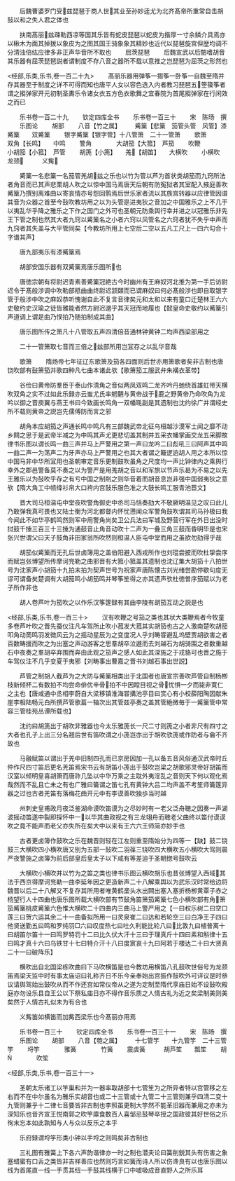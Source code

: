 <!-- { "loadSidebar": true } -->
　　后魏曹婆罗门受兹琵琶于商人世其业至孙妙逹尤为北齐髙帝所重常自击胡鼔以和之失人君之体也

　　扶南髙丽兹疎勒西凉等国其乐皆有蛇皮琵琶以蛇皮为揩厚一寸余鳞介具焉亦以楸木为面其掉拨以象皮为之图其国王骑象象其精妙也近代以琵琶旋宫但歴均调不分清浊倍纮应律多非正声华音所不取也
　　屈茨琵琶
　　后魏宣武以后酷嗜胡音其乐器有屈茨琵琶説者谓制度不存八音之器所不载以意推之岂琵琶为屈茨之形然也

<经部,乐类,乐书,卷一百二十九>
　　髙丽乐器用弹筝一搊筝一卧筝一自魏至隋并存其器至于制度之详不可得而知也唐平人女以容色选入内者教习琵琶五箜篌筝者谓之搊弹家开元初制圣夀乐令诸女衣五方色衣歌舞之宜春院为首尾搊弹家在行闲效之而已

　　乐书卷一百二十九
　　钦定四库全书
　　乐书卷一百三十
　　宋　陈旸　撰
　　乐图论
　　胡部
　　八音【竹之属】
　　觱篥【悲篥　笳管头管　风管】漆觱篥　　双觱篥
　　银字觱篥【银字管】十八管箫　二十一管箫
　　歌箫　　　　双角【长鸣】　　中鸣
　　警角　　　　大胡笳【大箛】　芦笳
　　吹鞭　　　　小胡笳【小箛】　芦管
　　胡箎【小箎】　　羗【胡笛】　　大横吹
　　小横吹　　　龙颈　　　义觜

　　觱篥一名悲篥一名笳管羌胡兹之乐也以竹为管以芦为首状类胡笳而九窍所法者角音而已其声悲栗胡人吹之以惊中国马焉唐天后朝有防寃狱者其室配入掖庭善吹觱篥乃撰别离难曲以寄哀情亦号怨回鹘焉后世乐家者流以其族宫转器以应律管因谱其音为众器之首至今鼔吹教坊用之以为头管是进夷狄之音加之中国雅乐之上不几于以夷乱华乎降之雅乐之下作之国门之外可也圣朝元防乘舆行幸并进之以冠雅乐非先王下管之制也然其大者九窍以觱篥名之小者六窍以风管名之六窍者犹不失乎中声而九窍者其失盖与大平管同矣【今教坊所用上七空后二空以五凡工尺上一四六勾合十字谱其声】


　　唐九部夷乐有漆觱篥焉

　　胡部安国乐器有双觱篥焉唐乐图所也

　　唐徳宗朝有将尉迟青素善觱篥冠絶古今时幽州有王麻奴河北推为第一手后访尉迟令于髙般渉调中吹勒部羝曲曲终尉迟颔頥而已谓麻奴曰何必髙般渉也即自取银字管于般渉中吹之麻奴恭听愧谢自此不复言音律矣元和太和以来有童口迁楚林王六六史敬约史汉瑜之徒皆雅能者然方尉迟邈乎其天冠而地履也【懿皇命史敬约以觱篥引声道调上谓是曲乃悮拍乃随拍制成其曲】

　　唐乐图所传之箫凡十八管取五声四清倍音通林钟黄钟二均声西梁部用之

　　二十一管箫取七音而三倍之兹部所用岂冝存之以乱华音哉

　　歌箫
　　隋炀帝七年征辽东歌箫及笳各四面则后世亦用箫歌者矣非古制也唐铙吹部有鼔箫笳并歌四种凡七曲本诸此欤【歌箫笳工服武弁朱褠衣革带】


　　谷俭曰黄帝防羣臣于泰山作清角之音似两凤双鸣二龙齐吟丹虵绕首雄虹带天横吹双角之实不过如此乐録亦云蚩尤氏率魍魉与黄帝战于鹿之野黄帝乃命吹角为龙吟以御之晋庾翼与燕王书曰今致画长鸣角一双幡毦副是其遗制也沈约徐广并谓经史所不载则黄帝之説岂先儒傅防而言之邪

　　胡角本应胡笳之声通长鸣中鸣凡有三部魏武帝北征乌桓越沙漠军士闻之靡不动乡闗之思于是武帝半减之为中鸣其声尤更悲切盖其制并五采衣幡掌画交龙五采脚故律书乐图以谓长鸣一曲三声并马上严警用之第一声曰龙吟二曰彪吼三曰阿声其中鸣一曲二声一为荡声二为牙声亦马上严警用之也其大者谓之簸逻逈胡人用之本所以惊中国马非中华所冝用也圣朝审定音乐更制鼓吹虽角之尺度均一声比钟律内之乘舆行幸外之郡邑警备莫不奏之以为警严是用羗胡之音以和军旅以节声乐曷为不易之以先王雅乐以为鼔吹乎存之有亏中国之制削之则华音着而胡音息岂非强中国弱夷狄之意欤【隋大角工中帻绛衫帛大口袴内宫鼔乐服色准之大鼓长鸣工服青池苣文】

　　晋大司马桓温屯中堂夜吹警角御史中丞司马恬奏劾大不敬厥明温见之叹曰此儿乃敢弹我真可畏也又陆士衡为河北都督内怀忧懑闻众军警角鼓吹谓其司马孙极曰我今闻此不如华亭鹤鸣然则军中用警角尚矣卫公兵法曰军城及野营行军在外日出没时挝鼓千捶三百三十三捶为通鼓音止角音动吹十二声为一叠三角三鼓而昏明毕是也宋张兴世谓父曰天子鼓角非田家翁所吹然则桓温人臣屯中堂而用之虽欲勿劾得乎哉

　　胡笳似觱篥而无孔后世卤簿用之盖伯阳避入西戎所作也刘琨尝披而吹杜挚尝序而赋岂张博望所传摩诃兠勒之曲邪晋有大箛小箛盖其遗制也沈辽集大胡笳十八拍世号为沈家声小胡笳十九拍末拍为契声世号为祝家声唐陈懐古刘光绪尝勘停歇句度无谬可谓备矣楚调有大胡笳鸣小胡笳鸣并琴筝笙得之亦其遗声欤杜徳曽序笳赋以为老子所作非也

　　胡人卷芦叶为笳吹之以作乐汉筝篴録有其曲李陵有胡笳互动之説是也

<经部,乐类,乐书,卷一百三十>
　　汉有吹鞭之号笳之类也其状大类鞭焉者今牧童多卷芦叶吹之晋先蚕仪注凡车驾所止吹小菰发大菰其实胡笳也古之人激南楚吹胡笳叩角动啇鸣羽发徴风云为之摇动星辰为之变度况人乎刘畴甞避乱坞壁贾胡欲害之者百数畴援而吹之为出塞之声动游客之思羣胡卒泣遯而去刘越石为胡骑围之者数重越石中夜奏之羣胡卒弃围而奔由此观之笳声之感人如此其深施之于戎貉可也晋之施于车驾仪注不几乎变夏于夷邪【刘畴事出曹嘉之晋书刘越石事出世説】

　　芦管之制胡人截芦为之大防与觱篥相类出于北国者也唐宣宗善吹芦管自制杨栁枝新倾杯二有数拍不均尝命俳优辛骨拍不中因瞠目视之骨忧惧一夕而毙非寛仁之主也【唐咸通中丞相李蔚自大梁移镇淮海甞搆池亭目曰赏心有小校薛阳陶因献朱崖李相陆畅元白所撰芦管歌萹一轴次出其管兹亭奏之盖其管絶微毎于一觱篥管中常容三管桂苑丛谭所载也】

　　沈约曰胡箎出于胡吹非雅器也今太乐雅箎长一尺二寸则箎之小者非尺有四寸之大者也孔子上出三分名翘后世有笛吹谓之小箎岂亦出于胡吹欤箎或作防者与龠不齐故也

　　马融赋笛以谓出于羌中旧制四孔而已京房因加一孔以备五音风俗通汉武帝时丘仲作尺四寸笛后更名羌笛焉宋书云有胡笛小箎出于鼓吹岂梁之胡歌邪灵帝好胡笛而汉室以倾明皇喜胡箫而唐祚几坠以中华万乘之主耽外夷淫乱之音则天下何以观化焉哉然而不乱且亡未之有也广雅曰籥谓之笛七孔有黄钟大吕二均声盖不考笙师籥篴异器之过也古者羌笛有落梅花曲开元中有李谟善吹独歩当时越

　　州刺史皇甫政月夜泛鉴湖命谟吹笛谟为之尽妙时有一老父泛舟聴之因奏一声湖波摇动笛遂中裂即探怀中一以毕其曲政视之有三龙翊舟而聴老父曲终以笛付谟谟吹之竟不能声而老父亦失所在矣大中以来有王六六王师简亦妙手也

　　古者更卤簿作鼓吹之乐在魏晋则轻在江左则重至隋始分为四等一【缺】鼓二铙鼓三大横吹四小横吹唐又别为五部一鼔吹二羽葆三铙吹四大横吹五小横吹大驾则晨严夜警施之卤簿为前后部皇后皇太子以下咸有等差迨于圣朝揔号鼓吹云

　　大横吹小横吹并以竹为之笛之类也律书乐图云横吹胡乐也昔张博望入西域其法于西京得摩诃兠勒一曲李延年因之更造新声二十八解乘舆以为武乐汉时常给边将魏晋以后二十八解又不复存其所用者唯黄鹤垄头水出闗出塞入塞折杨栁黄覃子赤之杨望行人十四曲也唐乐图所载大横吹部有节鼔角笛箫笳觱篥七色小横吹部有角箫笳觱篥桃皮觱篥六色惟大横吹二十四曲内三曲马上警严用之【一曰权乐树二曰空口莲三曰贺六运其余二十一曲备拟所用一曰灵泉崔二曰达和若轮空三曰白净王子四曰他贤送勤五曰鸣和罗纯羽□六曰叹度热七曰吐久利能比轮八曰比敦九曰植普离十曰胡笛尔笛十一曰鸣罗特罚十二曰比久伏大汗十三曰于理真斤十四曰素和斛律十五曰鸣才真十六曰乌铁甘十七曰特介汗十八曰度賔哀十九曰阿若于楼达二十曰大贤真二十一曰破阵乐】


　　横吹出自北国梁栋吹曲曰下马吹横笛是也今教坊用横笛八孔鼓吹世俗号为龙颈笛焉梁天监中时有事太庙诏曰礼称齐日不乐今亲奉始出宫振作鼔吹外可详议是时叅议请舆驾始出鼓吹从而不作还宫如常仪帝从之遂为定制至隋代享庙日始不设鼔吹殿庭亦勿设乐县自王公以下祭私庙日亦不得作音乐质之人情古礼为近之矣梁制美则美矣然于人情古礼似未为有合也

　　义觜笛如横笛而加觜西梁乐也今髙丽亦用焉

　　乐书卷一百三十
　　钦定四库全书
　　乐书卷一百三十一
　　宋　陈旸　撰
　　乐图论
　　胡部
　　八音【匏之属】
　　十七管竽　　十九管竽　二十三管竽
　　埒竽　　　　雅簧　　　　竹簧
　　震虡簧　　　胡芦笙　　瓢笙
　　胡　　　　吹笙

<经部,乐类,乐书,卷一百三十一>

　　圣朝太乐诸工以竽巢和并为一器率取胡部十七管笙为之所异者特以宫管移之左右而不在中尔虽名为雅乐实胡音也或二十三管或十九管二十三管则兼乎四清二变十九管则兼乎十二律七音要皆非古制也李照虽更制大竽然不能革旧器而兼用之亦未为深知乐也昔齐宣王悦南郭之吹竽廪食数百人喜邹忌鼓琴卒授之国政彼其好世俗之乐徇末忘本如此孰知与人与众以反乐之本乎

　　乐府録谓埒竽形类小钟以手埒之则鸣矣非古制也

　　三礼图有雅簧上下各六声韵谐律亦一时之制也潜夫论曰簧削鋭其头有伤害之象塞蜡蜜有口舌之类皆非吉祥善应也然则巧言如簧而诗人所以伤谗良有以也唐乐图以线为首尾直一线一手贯其纽一手鼓其线横于口中嘘吸成音直野人之所乐耳

